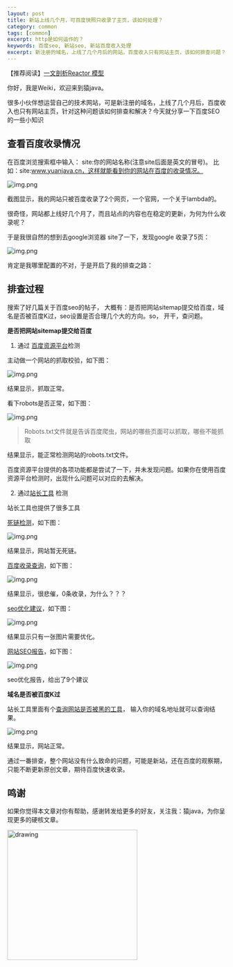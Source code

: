 ```yaml
---
layout: post
title: 新站上线几个月，可百度快照只收录了主页，该如何处理？
category: common
tags: [common]
excerpt: http是如何运作的？
keywords: 百度seo, 新站seo, 新站百度收入处理
excerpt: 新注册的域名，上线了几个月后的网站，百度收入只有网站主页，该如何排查问题？
---
```


【推荐阅读】[一文剖析Reactor 模型](https://mp.weixin.qq.com/s?__biz=MzIwNDAyOTI2Nw==&mid=2247483716&idx=1&sn=91e7c3f7a46b6d054b8a938cefd3120d&chksm=96c72d78a1b0a46e6f3058c6c895496caab199184376d817a310fbd73620d55dd2bbc434b8d1&cur_album_id=2251490198234693633&scene=189#wechat_redirect)


你好，我是Weiki，欢迎来到猿java。

很多小伙伴想运营自己的技术网站，可是新注册的域名，上线了几个月后，百度收入也只有网站主页，针对这种问题该如何排查和解决？今天就分享一下百度SEO的一些小知识


## 查看百度收录情况
在百度浏览搜索框中输入：  site:你的网站名称(注意site后面是英文的冒号)。 比如：site:www.yuanjava.cn，这样就能看到你的网站在百度的收录情况。

![img.png](https://www.yuanjava.cn/assets/md/common/baidu-site.png)

截图显示，我的网站只被百度收录了2个网页，一个官网，一个关于lambda的。

很奇怪，网站都上线好几个月了，而且站点的内容也在稳定的更新，为何为什么收录呢？

于是我很自然的想到去google浏览器 site了一下，发现google 收录了5页：

![img.png](https://www.yuanjava.cn/assets/md/common/google-site.png)


肯定是我哪里配置的不对，于是开启了我的排查之路：

## 排查过程

搜索了好几篇关于百度seo的帖子， 大概有：是否把网站sitemap提交给百度，域名是否被百度K过，seo设置是否合理几个大的方向。so， 开干，查问题。


**是否把网站sitemap提交给百度**

1. 通过 [百度资源平台](https://ziyuan.baidu.com/dashboard/index)检测

主动做一个网站的抓取校验，如下图：

![img.png](https://www.yuanjava.cn/assets/md/common/catch.png)

结果显示，抓取正常。

看下robots是否正常，如下图：

![img.png](https://www.yuanjava.cn/assets/md/common/robots.png)

> Robots.txt文件就是告诉百度爬虫，网站的哪些页面可以抓取，哪些不能抓取

结果显示，能正常检测网站的robots.txt文件。

百度资源平台提供的各项功能都是尝试了一下，并未发现问题。如果你在使用百度资源平台检测时，出现什么问题可以对应的去解决。


2. 通过[站长工具](https://ntool.chinaz.com/tools/nav) 检测

站长工具也提供了很多工具

[死链检测](https://ntool.chinaz.com/tools/links)，如下图：

![img.png](https://www.yuanjava.cn/assets/md/common/dead-link.png)

结果显示，网站暂无死链。

[百度收录查询](https://tool.chinaz.com/baidu/)，如下图：

![img.png](https://www.yuanjava.cn/assets/md/common/shoulu.png)

结果显示，很悲催，0条收录，为什么？？？

[seo优化建议](https://stool.chinaz.com/seocheck)，如下图：

![img.png](https://www.yuanjava.cn/assets/md/common/seocheck.png)

结果显示只有一张图片需要优化。

[网站SEO报告](https://report.chinaz.com/)，如下图：

![img.png](https://www.yuanjava.cn/assets/md/common/seo-optional.png)

seo优化报告，给出了9个建议

**域名是否被百度K过**

站长工具里面有个[查询网站是否被黑的工具](http://stool.chinaz.com/tools/webcheck.aspx)， 输入你的域名地址就可以查询结果。

![img.png](https://www.yuanjava.cn/assets/md/common/k.png)

结果显示，网站正常。


通过一番排查，整个网站没有什么致命的问题，可能是新站，还在百度的观察期，只能不断更新原创文章，期待百度快速收录。


## 鸣谢
如果你觉得本文章对你有帮助，感谢转发给更多的好友，关注我：猿java，为你呈现更多的硬核文章。

<img src="https://yuanjava.cn/assets/img/pub.jpg" alt="drawing" style="width:300px;"/>

